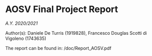 # AOSV Final Project Report
_A.Y. 2020/2021_

Author(s): Daniele De Turris (1919828), Francesco Douglas Scotti di Vigoleno (1743635) 

The report can be found in: /doc/Report_AOSV.pdf
